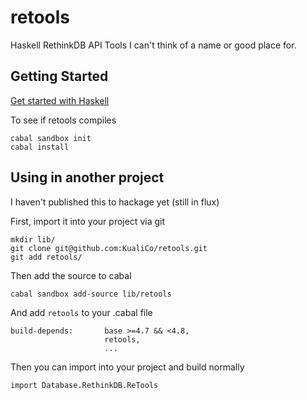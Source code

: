 retools
=======

Haskell RethinkDB API Tools I can't think of a name or good place for. 

Getting Started
---------------

[Get started with Haskell](https://github.com/bitemyapp/learnhaskell)

To see if retools compiles
  
    cabal sandbox init
    cabal install

Using in another project
------------------------

I haven't published this to hackage yet (still in flux)

First, import it into your project via git

    mkdir lib/
    git clone git@github.com:KualiCo/retools.git
    git add retools/

Then add the source to cabal

    cabal sandbox add-source lib/retools

And add `retools` to your .cabal file

    build-depends:       base >=4.7 && <4.8,
                         retools,
                         ...

Then you can import into your project and build normally

    import Database.RethinkDB.ReTools
